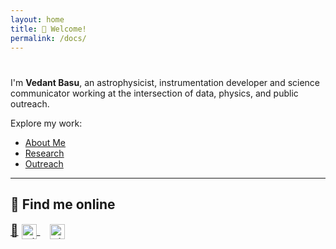 ```yaml
---
layout: home
title: 👋 Welcome!
permalink: /docs/
---
```


# 

I'm **Vedant Basu**, an astrophysicist, instrumentation developer and science communicator working at the intersection of data, physics, and public outreach.

Explore my work:

- [About Me](https://vedant8.github.io/docs/about/)
- [Research](https://vedant8.github.io/docs/research/)
- [Outreach](https://vedant8.github.io/docs/outreach/)

---

## 🔗 Find me online

<div style="font-size: 1.2rem;">
  <a href="mailto:vbasu@icecube.wisc.edu">📧</a>
  <a href="https://github.com/vedant8" style="margin-right: 1rem;" target="_blank">
    <img src="https://cdn.jsdelivr.net/npm/simple-icons@v9/icons/github.svg" alt="GitHub" width="24" style="vertical-align: middle;">
  </a>
  <a href="https://www.linkedin.com/in/vedant-basu-12b87611a/" target="_blank">
    <img src="https://cdn.jsdelivr.net/npm/simple-icons@v9/icons/linkedin.svg" alt="LinkedIn" width="24" style="vertical-align: middle;"> 
  </a>
</div>
